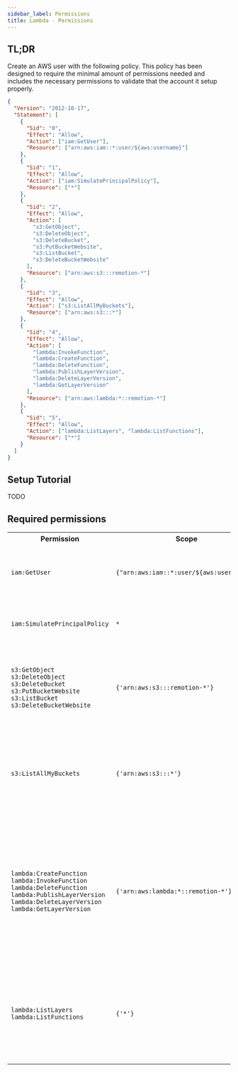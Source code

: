 ```yaml
---
sidebar_label: Permissions
title: Lambda - Permissions
---
```


## TL;DR

Create an AWS user with the following policy. This policy has been designed to require the minimal amount of permissions needed and includes the necessary permissions to validate that the account it setup properly.

```json
{
  "Version": "2012-10-17",
  "Statement": [
    {
      "Sid": "0",
      "Effect": "Allow",
      "Action": ["iam:GetUser"],
      "Resource": ["arn:aws:iam::*:user/${aws:username}"]
    },
    {
      "Sid": "1",
      "Effect": "Allow",
      "Action": ["iam:SimulatePrincipalPolicy"],
      "Resource": ["*"]
    },
    {
      "Sid": "2",
      "Effect": "Allow",
      "Action": [
        "s3:GetObject",
        "s3:DeleteObject",
        "s3:DeleteBucket",
        "s3:PutBucketWebsite",
        "s3:ListBucket",
        "s3:DeleteBucketWebsite"
      ],
      "Resource": ["arn:aws:s3:::remotion-*"]
    },
    {
      "Sid": "3",
      "Effect": "Allow",
      "Action": ["s3:ListAllMyBuckets"],
      "Resource": ["arn:aws:s3:::*"]
    },
    {
      "Sid": "4",
      "Effect": "Allow",
      "Action": [
        "lambda:InvokeFunction",
        "lambda:CreateFunction",
        "lambda:DeleteFunction",
        "lambda:PublishLayerVersion",
        "lambda:DeleteLayerVersion",
        "lambda:GetLayerVersion"
      ],
      "Resource": ["arn:aws:lambda:*::remotion-*"]
    },
    {
      "Sid": "5",
      "Effect": "Allow",
      "Action": ["lambda:ListLayers", "lambda:ListFunctions"],
      "Resource": ["*"]
    }
  ]
}
```

## Setup Tutorial

TODO

## Required permissions

<table>
  <tr>
    <th>
      Permission
    </th>
    <th>
      Scope
    </th>
    <th>
      Reason
    </th>
  </tr>
  <tr>
    <td>
      <code>iam:GetUser</code>
    </td>
    <td>
      <code>{"arn:aws:iam::*:user/${aws:username}"}</code>
    </td>
    <td>
    Get the authenticated user in order to do a permission validation.
    </td>
  </tr>
  <tr>
    <td>
      <code>iam:SimulatePrincipalPolicy</code>
    </td>
    <td><code>*</code></td>
    <td>
      Allows for verification that all the policies are properly set.
    </td>
  </tr>
  <tr>
    <td>
      <code>s3:GetObject</code> <br />
      <code>s3:DeleteObject</code> <br />
      <code>s3:DeleteBucket</code> <br />
      <code>s3:PutBucketWebsite</code> <br />
      <code>s3:ListBucket</code> <br />
      <code>s3:DeleteBucketWebsite</code>
    </td>
    <td>
      <code>{'arn:aws:s3:::remotion-*'}</code>
    </td>
    <td>
      Allows for executing basic CRUD operations on all S3 buckets in your account that start with <code>remotion-</code>
    </td>
  </tr>
  <tr>
    <td>
      <code>s3:ListAllMyBuckets</code>
    </td>
    <td>
      <code>{'arn:aws:s3:::*'}</code>
    </td>
    <td>
      Allows listing the names of all buckets in your account, in order to detect an already existing Remotion bucket.
    </td>
  </tr>
  <tr>
    <td>
      <code>lambda:CreateFunction</code> <br/>
      <code>lambda:InvokeFunction</code> <br/>
      <code>lambda:DeleteFunction</code> <br/>
      <code>lambda:PublishLayerVersion</code> <br/>
      <code>lambda:DeleteLayerVersion</code> <br/>
      <code>lambda:GetLayerVersion</code>
    </td>
    <td>
      <code>{'arn:aws:lambda:*::remotion-*'}</code>
    </td>
    <td>
      Allows for creating, deleting and deleting Lambda functions starting with <code>remotion-</code>. Allows for managing layers (responsible for delivering FFMPEG and Puppeteer binaries).
    </td>
  </tr>
  <tr>
    <td>
      <code>lambda:ListLayers</code> <br />
      <code>lambda:ListFunctions</code>
    </td>
    <td>
      <code>{'*'}</code>
    </td>
    <td>
      Allows for reading the metadata of all Lambdas and Lambda Layers in your account for finding Remotion-related resources.
    </td>
  </tr>
</table>
